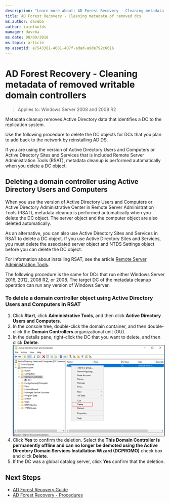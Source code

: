 ```yaml
---
description: "Learn more about: AD Forest Recovery - Cleaning metadata of removed writable domain controllers"
title: AD Forest Recovery - Cleaning metadata of removed dcs
ms.author: daveba
author: iainfoulds
manager: daveba
ms.date: 08/09/2018
ms.topic: article
ms.assetid: e7543381-4081-407f-adad-a9de792c6616
---
```

# AD Forest Recovery - Cleaning metadata of removed writable domain controllers

>Applies to: Windows Server 2008 and 2008 R2

Metadata cleanup removes Active Directory data that identifies a DC to the replication system.

Use the following procedure to delete the DC objects for DCs that you plan to add back to the network by reinstalling AD DS.

If you are using the version of Active Directory Users and Computers or Active Directory Sites and Services that is included Remote Server Administration Tools (RSAT), metadata cleanup is performed automatically when you delete a DC object.

## Deleting a domain controller using Active Directory Users and Computers

When you use the version of Active Directory Users and Computers or Active Directory Administrative Center in Remote Server Administration Tools (RSAT), metadata cleanup is performed automatically when you delete the DC object. The server object and the computer object are also deleted automatically.

As an alternative, you can also use Active Directory Sites and Services in RSAT to delete a DC object. If you use Active Directory Sites and Services, you must delete the associated server object and NTDS Settings object before you can delete the DC object.

For information about installing RSAT, see the article [Remote Server Administration Tools](../../../remote/remote-server-administration-tools.md).

The following procedure is the same for DCs that run either Windows Server 2016, 2012, 2008 R2, or 2008. The target DC of the metadata cleanup operation can run any version of Windows Server.

### To delete a domain controller object using Active Directory Users and Computers in RSAT

1. Click **Start**, click **Administrative Tools**, and then click **Active Directory Users and Computers**.
2. In the console tree, double-click the domain container, and then double-click the **Domain Controllers** organizational unit (OU).
3. In the details pane, right-click the DC that you want to delete, and then click **Delete**.
   ![Delete](media/AD-Forest-Recovery-Cleaning-Metadata/delete1.png)
4. Click **Yes** to confirm the deletion. Select the **This Domain Controller is permanently offline and can no longer be demoted using the Active Directory Domain Services Installation Wizard (DCPROMO)** check box and click **Delete**.
5. If the DC was a global catalog server, click **Yes** confirm that the deletion.

## Next Steps

- [AD Forest Recovery Guide](AD-Forest-Recovery-Guide.md)
- [AD Forest Recovery - Procedures](AD-Forest-Recovery-Procedures.md)
